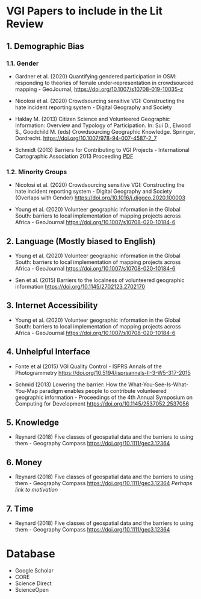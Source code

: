 # VGI Papers to include in the Lit Review

## 1. Demographic Bias
### 1.1. Gender
* Gardner et al. (2020) Quantifying gendered participation in OSM: responding to theories of female under-representation in crowdsourced mapping - GeoJournal, https://doi.org/10.1007/s10708-019-10035-z


* Nicolosi et al. (2020) Crowdsourcing sensitive VGI: Constructing the hate incident reporting system - Digital Geography and Society

* Haklay M. (2013) Citizen Science and Volunteered Geographic Information: Overview and Typology of Participation. In: Sui D., Elwood S., Goodchild M. (eds) Crowdsourcing Geographic Knowledge. Springer, Dordrecht. https://doi.org/10.1007/978-94-007-4587-2_7 

* Schmidt (2013) Barriers for Contributing to VGI Projects - International Cartographic Association 2013 Proceeding [PDF](https://icaci.org/files/documents/ICC_proceedings/ICC2013/_extendedAbstract/401_proceeding.pdf)


### 1.2. Minority Groups
* Nicolosi et al. (2020) Crowdsourcing sensitive VGI: Constructing the hate incident reporting system - Digital Geography and Society (Overlaps with Gender) https://doi.org/10.1016/j.diggeo.2020.100003

* Young et al. (2020) Volunteer geographic information in the Global South: barriers to local implementation of mapping projects across Africa - GeoJournal https://doi.org/10.1007/s10708-020-10184-6




## 2. Language (Mostly biased to English)
* Young et al. (2020) Volunteer geographic information in the Global South: barriers to local implementation of mapping projects across Africa - GeoJournal https://doi.org/10.1007/s10708-020-10184-6

* Sen et al. (2015) Barriers to the localness of volunteered geographic information https://doi.org/10.1145/2702123.2702170


## 3. Internet Accessibility
* Young et al. (2020) Volunteer geographic information in the Global South: barriers to local implementation of mapping projects across Africa - GeoJournal https://doi.org/10.1007/s10708-020-10184-6


## 4. Unhelpful Interface
* Fonte et al (2015) VGI Quality Control - ISPRS Annals of the Photogrammetry https://doi.org/10.5194/isprsannals-II-3-W5-317-2015

* Schmid (2013) Lowering the barrier: How the What-You-See-Is-What-You-Map paradigm enables people to contribute volunteered geographic information - Proceedings of the 4th Annual Symposium on Computing for Development https://doi.org/10.1145/2537052.2537056

## 5. Knowledge
* Reynard (2018) Five classes of geospatial data and the barriers to using them - Geography Compass https://doi.org/10.1111/gec3.12364

## 6. Money
* Reynard (2018) Five classes of geospatial data and the barriers to using them - Geography Compass https://doi.org/10.1111/gec3.12364
*Perhaps link to motivation*

## 7. Time
* Reynard (2018) Five classes of geospatial data and the barriers to using them - Geography Compass https://doi.org/10.1111/gec3.12364





# Database
* Google Scholar
* CORE
* Science Direct
* ScienceOpen
